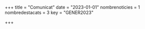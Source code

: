 +++
title             = "Comunicat"
date	 	  	  = "2023-01-01"
nombrenoticies    = 1
nombredestacats   = 3
key 		  	  = "GENER2023"

+++